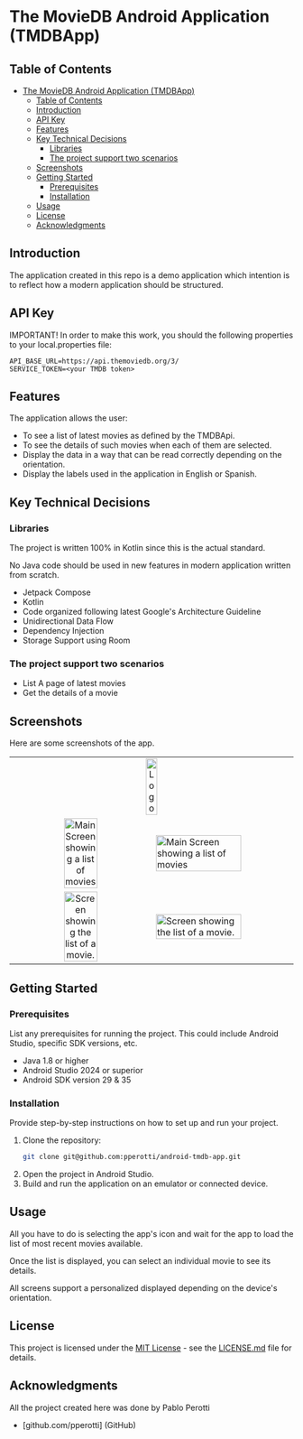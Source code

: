 # The MovieDB Android Application (TMDBApp)

## Table of Contents

- [The MovieDB Android Application (TMDBApp)](#the-moviedb-android-application-tmdbapp)
  - [Table of Contents](#table-of-contents)
  - [Introduction](#introduction)
  - [API Key](#api-key)
  - [Features](#features)
  - [Key Technical Decisions](#key-technical-decisions)
    - [Libraries](#libraries)
    - [The project support two scenarios](#the-project-support-two-scenarios)
  - [Screenshots](#screenshots)
  - [Getting Started](#getting-started)
    - [Prerequisites](#prerequisites)
    - [Installation](#installation)
  - [Usage](#usage)
  - [License](#license)
  - [Acknowledgments](#acknowledgments)

## Introduction

The application created in this repo is a demo application which intention is to reflect
how a modern application should be structured.

## API Key

IMPORTANT! In order to make this work, you should the following properties to your local.properties file:
```text
API_BASE_URL=https://api.themoviedb.org/3/
SERVICE_TOKEN=<your TMDB token>
```

## Features

The application allows the user:
* To see a list of latest movies as defined by the TMDBApi.
* To see the details of such movies when each of them are selected.
* Display the data in a way that can be read correctly depending on the orientation.
* Display the labels used in the application in English or Spanish.

## Key Technical Decisions

### Libraries
The project is written 100% in Kotlin since this is the actual standard. 

No Java code should be used in new features in modern application written from scratch.
 
* Jetpack Compose
* Kotlin
* Code organized following latest Google's Architecture Guideline
* Unidirectional Data Flow
* Dependency Injection
* Storage Support using Room

### The project support two scenarios

* List A page of latest movies
* Get the details of a movie

## Screenshots
Here are some screenshots of the app.

<table>
  <tr>
    <td colspan="2" style="text-align:center;">
        <img src="documentation/images/TMDB_Logo.png" alt="Logo" style="width:20%;height:20%">
    </td>
  </tr>
  <tr>
    <td style="text-align:center;">
      <img src="documentation/images/latest_movies.png" alt="Main Screen showing a list of movies" style="width:50%;height:50%;">
    </td>    
    <td>
      <img src="documentation/images/latest_movies_landscape.png" alt="Main Screen showing a list of movies" style="width:80%;height:80%;">      
    </td>    
  </tr>
  <tr>
    <td style="text-align:center;">
      <img src="documentation/images/movie_details.png" alt="Screen showing the list of a movie." style="width:50%;height:50%;">
    </td>    
    <td>
      <img src="documentation/images/movie_details_landscape.png" alt="Screen showing the list of a movie." style="width:80%;height:80%;">    
    </td>    
  </tr>
</table>

## Getting Started

### Prerequisites

List any prerequisites for running the project. This could include Android Studio, specific SDK
versions, etc.

- Java 1.8 or higher
- Android Studio 2024 or superior
- Android SDK version 29 & 35

### Installation

Provide step-by-step instructions on how to set up and run your project.

1. Clone the repository:
   ```sh
   git clone git@github.com:pperotti/android-tmdb-app.git
   ```
2. Open the project in Android Studio.
3. Build and run the application on an emulator or connected device.

## Usage

All you have to do is selecting the app's icon and wait for the app to load the list of most recent movies available.

Once the list is displayed, you can select an individual movie to see its details.

All screens support a personalized displayed depending on the device's orientation.

## License

This project is licensed under the [MIT License](https://choosealicense.com/licenses/mit/) - see the
[LICENSE.md](https://github.com/username/repository/blob/master/LICENSE.md) file for details.

## Acknowledgments

All the project created here was done by Pablo Perotti

- [github.com/pperotti] (GitHub)

```